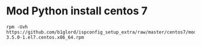 # Mod Python install centos 7

```
rpm -Uvh https://github.com/b1glord/ispconfig_setup_extra/raw/master/centos7/mod_python/mod_python-3.5.0-1.el7.centos.x86_64.rpm
```

